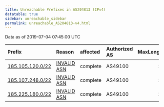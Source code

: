 ```yaml
---
title: Unreachable Prefixes in AS204813 (IPv4)
datatable: true
sidebar: unreachable_sidebar
permalink: unreachable_AS204813-v4.html
---
```


Data as of 2019-07-04 07:45:00 UTC


<div class="datatable-begin"></div>

| Prefix                                                     | Reason                                                                                                   | affected   | Authorized AS   |   MaxLength | Anchor                                         |   unreachable /24s |
|:-----------------------------------------------------------|:---------------------------------------------------------------------------------------------------------|:-----------|:----------------|------------:|:-----------------------------------------------|-------------------:|
| [185.105.120.0/22](https://stat.ripe.net/185.105.120.0/22) | [INVALID ASN](https://rpki-validator.ripe.net/announcement-preview?asn=AS204813&prefix=185.105.120.0/22) | complete   | AS49100         |          22 | [RIPE](unreachable_RIPE_NCC_RPKI_Root-v4.html) |                  4 |
| [185.107.248.0/22](https://stat.ripe.net/185.107.248.0/22) | [INVALID ASN](https://rpki-validator.ripe.net/announcement-preview?asn=AS204813&prefix=185.107.248.0/22) | complete   | AS49100         |          22 | [RIPE](unreachable_RIPE_NCC_RPKI_Root-v4.html) |                  4 |
| [185.225.180.0/22](https://stat.ripe.net/185.225.180.0/22) | [INVALID ASN](https://rpki-validator.ripe.net/announcement-preview?asn=AS204813&prefix=185.225.180.0/22) | complete   | AS49100         |          22 | [RIPE](unreachable_RIPE_NCC_RPKI_Root-v4.html) |                  4 |

<div class="datatable-end"></div>